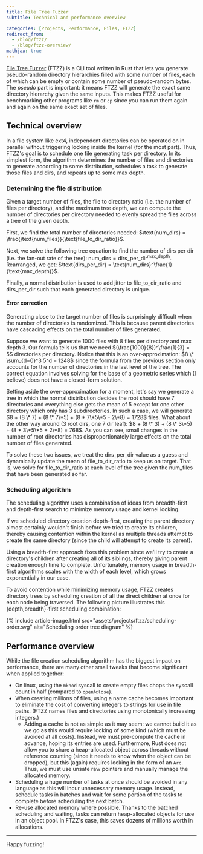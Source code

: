 ```yaml
---
title: File Tree Fuzzer
subtitle: Technical and performance overview

categories: [Projects, Performance, Files, FTZZ]
redirect_from:
  - /blog/ftzz/
  - /blog/ftzz-overview/
mathjax: true
---
```


[File Tree Fuzzer](https://github.com/SUPERCILEX/ftzz) (FTZZ) is a CLI tool written in Rust that
lets you generate pseudo-random directory hierarchies filled with some number of files, each of
which can be empty or contain some number of pseudo-random bytes. The *pseudo* part is important: it
means FTZZ will generate the exact same directory hierarchy given the same inputs. This makes FTZZ
useful for benchmarking other programs like `rm` or `cp` since you can run them again and again on
the same exact set of files.

## Technical overview

In a file system like ext4, independent directories can be operated on in parallel without
triggering locking inside the kernel (for the most part). Thus, FTZZ's goal is to schedule one file
generating task per directory. In its simplest form, the algorithm determines the number of files
and directories to generate according to some distribution, schedules a task to generate those files
and dirs, and repeats up to some max depth.

### Determining the file distribution

Given a target number of files, the file to directory ratio (i.e. the number of files per
directory), and the maximum tree depth, we can compute the number of directories per directory
needed to evenly spread the files across a tree of the given depth.

First, we find the total number of directories needed:
$\text{num_dirs} = \frac{\text{num_files}}{\text{file_to_dir_ratio}}$.

Next, we solve the following tree equation to find the number of dirs per dir (i.e. the fan-out rate
of the tree): $\text{num_dirs} = \text{dirs_per_dir}^\text{max_depth}$. Rearranged, we get:
$\text{dirs_per_dir} = \text{num_dirs}^\frac{1}{\text{max_depth}}$.

Finally, a normal distribution is used to add jitter to $\text{file_to_dir_ratio}$ and
$\text{dirs_per_dir}$ such that each generated directory is unique.

#### Error correction

Generating close to the target number of files is surprisingly difficult when the number of
directories is randomized. This is because parent directories have cascading effects on the total
number of files generated.

Suppose we want to generate 1000 files with 8 files per directory and max depth 3. Our formula tells
us that we need $(\frac{1000}{8})^\frac{1}{3} = 5$ directories per directory. Notice that this is an
over-approximation: $8 \* \sum_{d=0}^3 5^d = 1248$ since the formula from the previous section only
accounts for the number of directories in the last level of the tree. The correct equation involves
solving for the base of a geometric series which (I believe) does not have a closed-form solution.

Setting aside the over-approximation for a moment, let's say we generate a tree in which the normal
distribution decides the root should have 7 directories and everything else gets the mean of 5
except for one other directory which only has 3 subdirectories. In such a case, we will generate
$8 + (8 \* 7) + (8 \* 7\*5) + (8 * 7\*5\*5 - 2\*8) = 1728$ files. What about the other way around
(3 root dirs, one 7 dir leaf): $8 + (8 \* 3) + (8 \* 3\*5) + (8 * 3\*5\*5 + 2\*8) = 768$. As you can
see, small changes in the number of root directories has disproportionately large effects on the
total number of files generated.

To solve these two issues, we treat the $\text{dirs_per_dir}$ value as a guess and dynamically
update the mean of $\text{file_to_dir_ratio}$ to keep us on target. That is, we solve for
$\text{file_to_dir_ratio}$ at each level of the tree given the $\text{num_files}$ that have been
generated so far.

### Scheduling algorithm

The scheduling algorithm uses a combination of ideas from breadth-first and depth-first search to
minimize memory usage and kernel locking.

If we scheduled directory creation depth-first, creating the parent directory almost certainly
wouldn't finish before we tried to create its children, thereby causing contention within the kernel
as multiple threads attempt to create the same directory (since the child will attempt to create its
parent).

Using a breadth-first approach fixes this problem since we'll try to create a directory's children
after creating all of its siblings, thereby giving parent creation enough time to complete.
Unfortunately, memory usage in breadth-first algorithms scales with the width of each level, which
grows exponentially in our case.

To avoid contention while minimizing memory usage, FTZZ creates directory trees by scheduling
creation of all the direct children at once for each node being traversed. The following picture
illustrates this {depth,breadth}-first scheduling combination:

{% include article-image.html src="assets/projects/ftzz/scheduling-order.svg" alt="Scheduling order tree diagram" %}

## Performance overview

While the file creation scheduling algorithm has the biggest impact on performance, there are many
other small tweaks that become significant when applied together:

- On linux, using the `mknod` syscall to create empty files chops the syscall count in half
  (compared to `open`/`close`).
- When creating millions of files, using a name cache becomes important to eliminate the cost of
  converting integers to strings for use in file paths. (FTZZ names files and directories using
  monotonically increasing integers.)
    - Adding a cache is not as simple as it may seem: we cannot build it as we go as this would
      require locking of some kind (which must be avoided at all costs). Instead, we must
      pre-compute the cache in advance, hoping its entries are used. Furthermore, Rust does not
      allow you to share a heap-allocated object across threads without reference counting (since it
      needs to know when the object can be dropped), but this (again) requires locking in the form
      of an `Arc`. Thus, we must use unsafe raw pointers and manually manage the allocated memory.
- Scheduling a huge number of tasks at once should be avoided in any language as this will incur
  unnecessary memory usage. Instead, schedule tasks in batches and wait for some portion of the
  tasks to complete before scheduling the next batch.
- Re-use allocated memory where possible. Thanks to the batched scheduling and waiting, tasks can
  return heap-allocated objects for use in an object pool. In FTZZ's case, this saves dozens of
  millions worth in allocations.

---

Happy fuzzing!
